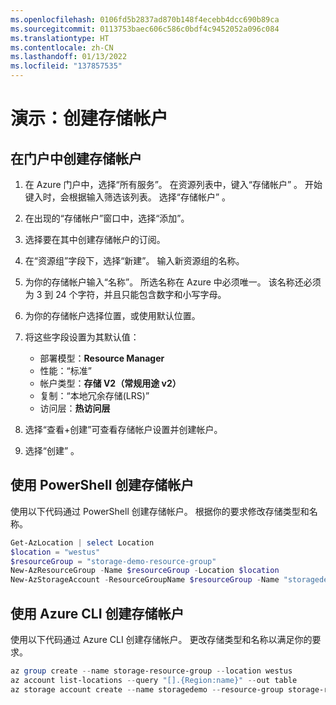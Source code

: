 ```yaml
---
ms.openlocfilehash: 0106fd5b2837ad870b148f4ecebb4dcc690b89ca
ms.sourcegitcommit: 0113753baec606c586c0bdf4c9452052a096c084
ms.translationtype: HT
ms.contentlocale: zh-CN
ms.lasthandoff: 01/13/2022
ms.locfileid: "137857535"
---
```

# <a name="demonstration-create-storage-accounts"></a>演示：创建存储帐户

## <a name="create-a-storage-account-in-the-portal"></a>在门户中创建存储帐户

1.  在 Azure 门户中，选择“所有服务”。 在资源列表中，键入“存储帐户”  。 开始键入时，会根据输入筛选该列表。 选择“存储帐户”  。
2.  在出现的“存储帐户”窗口中，选择“添加”。
3.  选择要在其中创建存储帐户的订阅。
4.  在“资源组”字段下，选择“新建”。 输入新资源组的名称。
5.  为你的存储帐户输入“名称”。 所选名称在 Azure 中必须唯一。 该名称还必须为 3 到 24 个字符，并且只能包含数字和小写字母。
6.  为你的存储帐户选择位置，或使用默认位置。
7.  将这些字段设置为其默认值：

     * 部署模型：**Resource Manager**
     * 性能：“标准”
     * 帐户类型：**存储 V2（常规用途 v2）**
     * 复制：“本地冗余存储(LRS)”
     * 访问层：**热访问层**

8.  选择“查看+创建”可查看存储帐户设置并创建帐户。
9.  选择“创建”  。

## <a name="create-a-storage-account-using-powershell"></a>使用 PowerShell 创建存储帐户

使用以下代码通过 PowerShell 创建存储帐户。 根据你的要求修改存储类型和名称。

```PowerShell
Get-AzLocation | select Location 
$location = "westus" 
$resourceGroup = "storage-demo-resource-group" 
New-AzResourceGroup -Name $resourceGroup -Location $location 
New-AzStorageAccount -ResourceGroupName $resourceGroup -Name "storagedemo" -Location $location -SkuName Standard_LRS -Kind StorageV2 
```

## <a name="create-a-storage-account-using-azure-cli"></a>使用 Azure CLI 创建存储帐户

使用以下代码通过 Azure CLI 创建存储帐户。 更改存储类型和名称以满足你的要求。

```PowerShell
az group create --name storage-resource-group --location westus 
az account list-locations --query "[].{Region:name}" --out table 
az storage account create --name storagedemo --resource-group storage-resource-group --location westus --sku Standard_LRS --kind StorageV2 
```